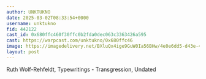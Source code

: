 ```yaml
---
author: UNKTUKNO
date: 2025-03-02T08:33:54+0000
username: unktukno
fid: 442122
cast_id: 0x680ffc460f30ffc0b2fda0dec063c3363426a595
cast: https://warpcast.com/unktukno/0x680ffc46
image: https://imagedelivery.net/BXluQx4ige9GuW0Ia56BHw/4e0e6dd5-d43e-4ec5-b8cc-493587a83600/original
layout: post
---
```

Ruth Wolf-Rehfeldt, Typewritings - Transgression, Undated  

<img src='https://imagedelivery.net/BXluQx4ige9GuW0Ia56BHw/4e0e6dd5-d43e-4ec5-b8cc-493587a83600/original' alt='' referrerpolicy='no-referrer'/>